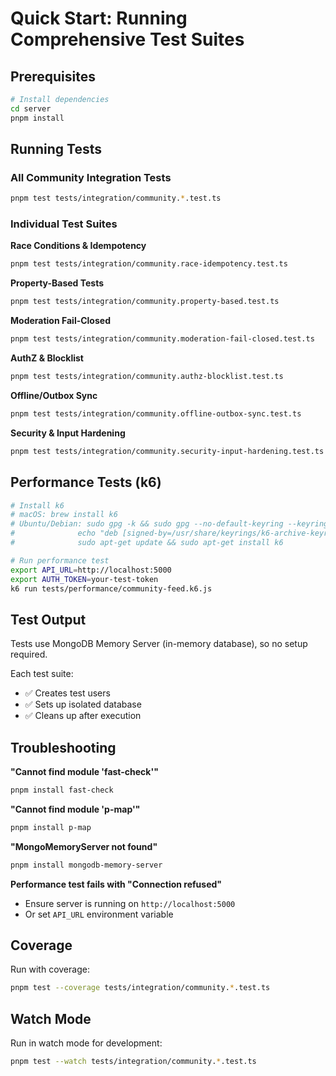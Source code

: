 # Quick Start: Running Comprehensive Test Suites

## Prerequisites

```bash
# Install dependencies
cd server
pnpm install
```

## Running Tests

### All Community Integration Tests
```bash
pnpm test tests/integration/community.*.test.ts
```

### Individual Test Suites

**Race Conditions & Idempotency**
```bash
pnpm test tests/integration/community.race-idempotency.test.ts
```

**Property-Based Tests**
```bash
pnpm test tests/integration/community.property-based.test.ts
```

**Moderation Fail-Closed**
```bash
pnpm test tests/integration/community.moderation-fail-closed.test.ts
```

**AuthZ & Blocklist**
```bash
pnpm test tests/integration/community.authz-blocklist.test.ts
```

**Offline/Outbox Sync**
```bash
pnpm test tests/integration/community.offline-outbox-sync.test.ts
```

**Security & Input Hardening**
```bash
pnpm test tests/integration/community.security-input-hardening.test.ts
```

## Performance Tests (k6)

```bash
# Install k6
# macOS: brew install k6
# Ubuntu/Debian: sudo gpg -k && sudo gpg --no-default-keyring --keyring /usr/share/keyrings/k6-archive-keyring.gpg --keyserver hkp://keyserver.ubuntu.com:80 --recv-keys C5AD17C747E3415A3642D57D77C6C491D6AC1D69
#              echo "deb [signed-by=/usr/share/keyrings/k6-archive-keyring.gpg] https://dl.k6.io/deb stable main" | sudo tee /etc/apt/sources.list.d/k6.list
#              sudo apt-get update && sudo apt-get install k6

# Run performance test
export API_URL=http://localhost:5000
export AUTH_TOKEN=your-test-token
k6 run tests/performance/community-feed.k6.js
```

## Test Output

Tests use MongoDB Memory Server (in-memory database), so no setup required.

Each test suite:
- ✅ Creates test users
- ✅ Sets up isolated database
- ✅ Cleans up after execution

## Troubleshooting

**"Cannot find module 'fast-check'"**
```bash
pnpm install fast-check
```

**"Cannot find module 'p-map'"**
```bash
pnpm install p-map
```

**"MongoMemoryServer not found"**
```bash
pnpm install mongodb-memory-server
```

**Performance test fails with "Connection refused"**
- Ensure server is running on `http://localhost:5000`
- Or set `API_URL` environment variable

## Coverage

Run with coverage:
```bash
pnpm test --coverage tests/integration/community.*.test.ts
```

## Watch Mode

Run in watch mode for development:
```bash
pnpm test --watch tests/integration/community.*.test.ts
```

